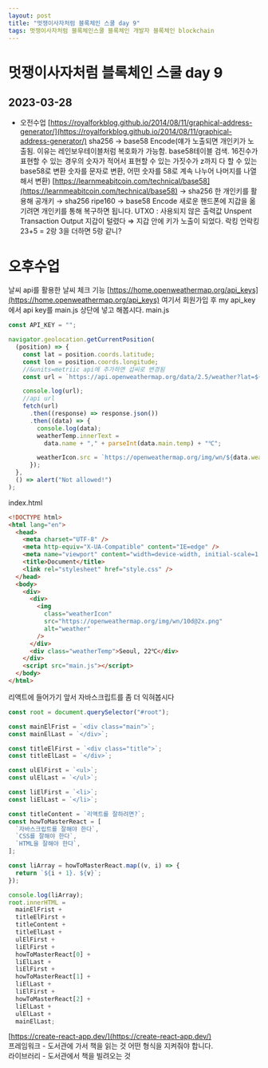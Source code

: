 ```yaml
---
layout: post
title: "멋쟁이사자처럼 블록체인 스쿨 day 9"
tags: 멋쟁이사자처럼 블록체인스쿨 블록체인 개발자 블록체인 blockchain
---
```


# 멋쟁이사자처럼 블록체인 스쿨 day 9

## 2023-03-28

<style>
  .content {
    font-size : 18px;
  }
</style>

- 오전수업
  [https://royalforkblog.github.io/2014/08/11/graphical-address-generator/](https://royalforkblog.github.io/2014/08/11/graphical-address-generator/)
  sha256 → base58 Encode(얘가 노출되면 개인키가 노출됨. 이유는 레인보우테이블처럼 복호화가 가능함. base58테이블 검색. 16진수가 표현할 수 있는 경우의 숫자가 적어서 표현할 수 있는 가짓수가 z까지 다 할 수 있는 base58로 변환 숫자를 문자로 변환, 어떤 숫자를 58로 계속 나누어 나머지를 나열해서 변환) [https://learnmeabitcoin.com/technical/base58](https://learnmeabitcoin.com/technical/base58) → sha256 한 개인키를 활용해 공개키 → sha256 ripe160 → base58 Encode
  새로운 핸드폰에 지갑을 옮기려면 개인키를 통해 복구하면 됩니다.
  UTXO : 사용되지 않은 출력값 Unspent Transaction Output
  지갑이 털렸다 ⇒ 지갑 안에 키가 노출이 되었다.
  락킹 언락킹
  23+5 =
  2랑 3을 더하면 5랑 같니?

# 오후수업

날씨 api를 활용한 날씨 체크 기능
[https://home.openweathermap.org/api_keys](https://home.openweathermap.org/api_keys)
여기서 회원가입 후 my api_key에서 api key를 main.js 상단에 넣고 해봅시다.
main.js

```javascript
const API_KEY = "";

navigator.geolocation.getCurrentPosition(
  (position) => {
    const lat = position.coords.latitude;
    const lon = position.coords.longitude;
    //&units=metriic api에 추가하면 섭씨로 변경됨
    const url = `https://api.openweathermap.org/data/2.5/weather?lat=${lat}&lon=${lon}&appid=${API_KEY}&units=metric`;

    console.log(url);
    //api url
    fetch(url)
      .then((response) => response.json())
      .then((data) => {
        console.log(data);
        weatherTemp.innerText =
          data.name + "," + parseInt(data.main.temp) + "℃";

        weatherIcon.src = `https://openweathermap.org/img/wn/${data.weather[0].icon}@2x.png`;
      });
  },
  () => alert("Not allowed!")
);
```

index.html

```html
<!DOCTYPE html>
<html lang="en">
  <head>
    <meta charset="UTF-8" />
    <meta http-equiv="X-UA-Compatible" content="IE=edge" />
    <meta name="viewport" content="width=device-width, initial-scale=1.0" />
    <title>Document</title>
    <link rel="stylesheet" href="style.css" />
  </head>
  <body>
    <div>
      <div>
        <img
          class="weatherIcon"
          src="https://openweathermap.org/img/wn/10d@2x.png"
          alt="weather"
        />
      </div>
      <div class="weatherTemp">Seoul, 22℃</div>
    </div>
    <script src="main.js"></script>
  </body>
</html>
```

리액트에 들어가기 앞서 자바스크립트를 좀 더 익혀봅시다

```jsx
const root = document.querySelector("#root");

const mainElFrist = `<div class="main">`;
const mainElLast = `</div>`;

const titleElFirst = `<div class="title">`;
const titleElLast = `</div>`;

const ulElFirst = `<ul>`;
const ulElLast = `</ul>`;

const liElFirst = `<li>`;
const liElLast = `</li>`;

const titleContent = `리액트를 잘하려면?`;
const howToMasterReact = [
  `자바스크립트를 잘해야 한다`,
  `CSS를 잘해야 한다`,
  `HTML을 잘해야 한다`,
];

const liArray = howToMasterReact.map((v, i) => {
  return `${i + 1}. ${v}`;
});

console.log(liArray);
root.innerHTML =
  mainElFrist +
  titleElFirst +
  titleContent +
  titleElLast +
  ulElFirst +
  liElFirst +
  howToMasterReact[0] +
  liElLast +
  liElFirst +
  howToMasterReact[1] +
  liElLast +
  liElFirst +
  howToMasterReact[2] +
  liElLast +
  ulElLast +
  mainElLast;
```

[https://create-react-app.dev/](https://create-react-app.dev/)<br>
프레임워크 - 도서관에 가서 책을 읽는 것 어떤 형식을 지켜줘야 합니다.<br>
라이브러리 - 도서관에서 책을 빌려오는 것
